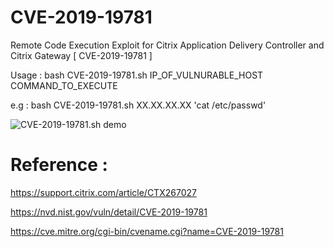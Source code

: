 # CVE-2019-19781
Remote Code Execution Exploit for Citrix Application Delivery Controller and Citrix Gateway [ CVE-2019-19781 ]

Usage : bash CVE-2019-19781.sh IP_OF_VULNURABLE_HOST COMMAND_TO_EXECUTE 
  
  e.g : bash CVE-2019-19781.sh XX.XX.XX.XX 'cat /etc/passwd'
  
  ![CVE-2019-19781.sh demo](https://github.com/projectzeroindia/CVE-2019-19781/raw/master/CVE-2019-19781.PNG)


# Reference :

https://support.citrix.com/article/CTX267027

https://nvd.nist.gov/vuln/detail/CVE-2019-19781

https://cve.mitre.org/cgi-bin/cvename.cgi?name=CVE-2019-19781
